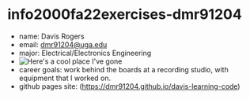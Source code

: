 # info2000fa22exercises-dmr91204
- name: Davis Rogers
- email: dmr91204@uga.edu
- major: Electrical/Electronics Engineering
- ![Here's a cool place I've gone](https://mlwd5nbv8uri.i.optimole.com/M6hy5ug-vqSyDSmK/w:451/h:253/q:mauto/https://www.pikes-peak.com/wp-content/uploads/Pikes-Peak-roads-on-curve.jpg)
- career goals: work behind the boards at a recording studio, with equipment that I worked on.
- github pages site: (https://dmr91204.github.io/davis-learning-code)
